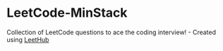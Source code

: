 # LeetCode-MinStack
Collection of LeetCode questions to ace the coding interview! - Created using [LeetHub](https://github.com/QasimWani/LeetHub)
